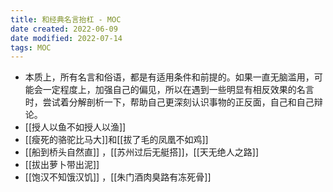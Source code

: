 ```yaml
---
title: 和经典名言抬杠 - MOC
date created: 2022-06-09
date modified: 2022-07-14
tags: MOC 
---
```

- 本质上，所有名言和俗语，都是有适用条件和前提的。如果一直无脑滥用，可能会一定程度上，加强自己的偏见，所以在遇到一些明显有相反效果的名言时，尝试着分解剖析一下，帮助自己更深刻认识事物的正反面，自己和自己辩论。
- [[授人以鱼不如授人以渔]]
- [[瘦死的骆驼比马大]]和[[拔了毛的凤凰不如鸡]]
- [[船到桥头自然直]] ，[[苏州过后无艇搭]]，[[天无绝人之路]]
- [[拔出萝卜带出泥]]
- [[饱汉不知饿汉饥]] ，[[朱门酒肉臭路有冻死骨]]
